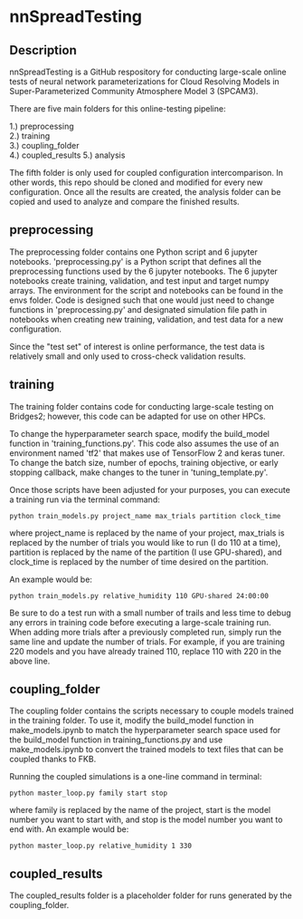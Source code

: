 # nnSpreadTesting

## Description

nnSpreadTesting is a GitHub respository for conducting large-scale online tests of neural network parameterizations for Cloud Resolving Models in Super-Parameterized Community Atmosphere Model 3 (SPCAM3). 

There are five main folders for this online-testing pipeline:

1.) preprocessing  
2.) training  
3.) coupling_folder  
4.) coupled_results 
5.) analysis

The fifth folder is only used for coupled configuration intercomparison. In other words, this repo should be cloned and modified for every new configuration. Once all the results are created, the analysis folder can be copied and used to analyze and compare the finished results. 

## preprocessing

The preprocessing folder contains one Python script and 6 jupyter notebooks. 'preprocessing.py' is a Python script that defines all the preprocessing functions used by the 6 jupyter notebooks. The 6 jupyter notebooks create training, validation, and test input and target numpy arrays. The environment for the script and notebooks can be found in the envs folder. Code is designed such that one would just need to change functions in 'preprocessing.py' and designated simulation file path in notebooks when creating new training, validation, and test data for a new configuration. 

Since the "test set" of interest is online performance, the test data is relatively small and only used to cross-check validation results. 

## training

The training folder contains code for conducting large-scale testing on Bridges2; however, this code can be adapted for use on other HPCs.

To change the hyperparameter search space, modify the build_model function in 'training_functions.py'. This code also assumes the use of an environment named 'tf2' that makes use of TensorFlow 2 and keras tuner. To change the batch size, number of epochs, training objective, or early stopping callback, make changes to the tuner in 'tuning_template.py'.

Once those scripts have been adjusted for your purposes, you can execute a training run via the terminal command:

``python train_models.py project_name max_trials partition clock_time``

where project_name is replaced by the name of your project, max_trials is replaced by the number of trials you would like to run (I do 110 at a time), partition is replaced by the name of the partition (I use GPU-shared), and clock_time is replaced by the number of time desired on the partition. 

An example would be:

``python train_models.py relative_humidity 110 GPU-shared 24:00:00``

Be sure to do a test run with a small number of trails and less time to debug any errors in training code before executing a large-scale training run. When adding more trials after a previously completed run, simply run the same line and update the number of trials. For example, if you are training 220 models and you have already trained 110, replace 110 with 220 in the above line. 

## coupling_folder

The coupling folder contains the scripts necessary to couple models trained in the training folder. To use it, modify the build_model function in make_models.ipynb to match the hyperparameter search space used for the build_model function in training_functions.py and use make_models.ipynb to convert the trained models to text files that can be coupled thanks to FKB. 

Running the coupled simulations is a one-line command in terminal:

``python master_loop.py family start stop``

where family is replaced by the name of the project, start is the model number you want to start with, and stop is the model number you want to end with. An example would be:

``python master_loop.py relative_humidity 1 330``

## coupled_results

The coupled_results folder is a placeholder folder for runs generated by the coupling_folder. 

